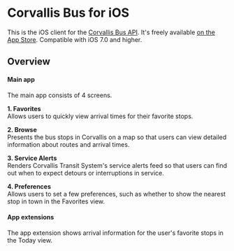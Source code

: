 # Corvallis Bus for iOS
This is the iOS client for the [Corvallis Bus API](https://github.com/RikkiGibson/Corvallis-Bus-Server). It's freely available [on the App Store](http://appsto.re/us/iWJZ3.i). Compatible with iOS 7.0 and higher.

## Overview
#### Main app
The main app consists of 4 screens.

**1. Favorites**  
Allows users to quickly view arrival times for their favorite stops.

**2. Browse**  
Presents the bus stops in Corvallis on a map so that users can view detailed information about routes and arrival times.

**3. Service Alerts**  
Renders Corvallis Transit System's service alerts feed so that users can find out when to expect detours or interruptions in service.

**4. Preferences**  
Allows users to set a few preferences, such as whether to show the nearest stop in town in the Favorites view.

#### App extensions
The app extension shows arrival information for the user's favorite stops in the Today view.
